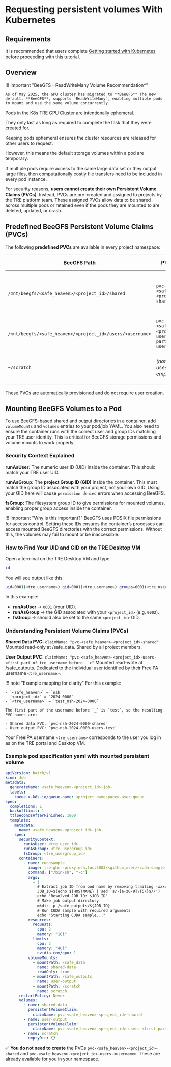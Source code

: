 # Requesting persistent volumes With Kubernetes

## Requirements

It is recommended that users complete [Getting started with Kubernetes](../L1_getting_started/#requirements) before proceeding with this tutorial.

## Overview

!!! important "BeeGFS - ReadWriteMany Volume Recommendation*"

    As of May 2025, the GPU cluster has migrated to **BeeGFS** The new default, **BeeGFS**, supports `ReadWriteMany`, enabling multiple pods to mount and use the same volume concurrently.

Pods in the K8s TRE GPU Cluster are intentionally ephemeral.

They only last as long as required to complete the task that they were created for.

Keeping pods ephemeral ensures the cluster resources are released for other users to request.

However, this means the default storage volumes within a pod are temporary.

If multiple pods require access to the same large data set or they output large files, then computationally costly file transfers need to be included in every pod instance.

For security reasons, **users cannot create their own Persistent Volume Claims (PVCs)**. Instead, PVCs are pre-created and assigned to projects by the TRE platform team. These assigned PVCs allow data to be shared across multiple pods or retained even if the pods they are mounted to are deleted, updated, or crash.

## Predefined BeeGFS Persistent Volume Claims (PVCs)

The following **predefined PVCs** are available in every project namespace:

| BeeGFS Path                                                  | PVC Name                              | Mount in Container | Use Case                                       |
|--------------------------------------------------------------|----------------------------------------|--------------------|------------------------------------------------|
| `/mnt/beegfs/<safe_heaven>/<project_id>/shared`                            | `pvc-<safe_heaven>-<project_id>-shared`              | `/safe_data`       | Shared project data (read-only or read-write)  |
| `/mnt/beegfs/<safe_heaven>/<project_id>/users/<username>` | `pvc-<safe_heaven>-<project_id>-users-<first part of username>`    | `/safe_outputs`    | User output files (read-write)                |
| `~/scratch`                                         | *(not a PVC; uses emptyDir)*           | `/scratch`         | Temporary scratch space (deleted after job)   |

These PVCs are automatically provisioned and do not require user creation.

## Mounting BeeGFS Volumes to a Pod

To use BeeGFS-based shared and output directories in a container, add `volumeMounts` and `volumes` entries to your pod/job YAML.
You also need to ensure the container runs with the correct user and group IDs matching your TRE user identity. This is critical for BeeGFS storage permissions and volume mounts to work properly.

### Security Context Explained

**runAsUser:** The numeric user ID (UID) inside the container. This should match your TRE user UID.

**runAsGroup:** The **project Group ID (GID)** inside the container. This must match the group ID associated with your project, not your own GID. Using your GID here will cause `permission denied` errors when accessing BeeGFS.

**fsGroup:** The filesystem group ID to give permissions for mounted volumes, enabling proper group access inside the container.

!!! important "Why is this important?"
    BeeGFS uses POSIX file permissions for access control. Setting these IDs ensures the container’s processes can access mounted BeeGFS directories with the correct permissions. Without this, the volumes may fail to mount or be inaccessible.

### How to Find Your UID and GID on the TRE Desktop VM

Open a terminal on the TRE Desktop VM and type:

``` bash
id
```

You will see output like this:

``` bash
uid=0001(<tre_username>) gid=0001(<tre_username>) groups=0001(<tre_username>),0002(<project_id>),…
```

In this example:
- **runAsUser** → `0001` (your UID).  
- **runAsGroup** → the GID associated with your `<project_id>` (e.g. `0002`).  
- **fsGroup** → should also be set to the same `<project_id>` GID. 

### Understanding Persistent Volume Claims (PVCs)

**Shared Data PVC:**
`claimName: "pvc-<safe_heaven>-<project_id>-shared"`
Mounted read-only at /safe_data. Shared by all project members.

**User Output PVC:**
`claimName: "pvc-<safe_heaven>-<project_id>-users-<first part of tre_username before _ >"`
Mounted read-write at /safe_outputs. Dedicated to the individual user identified by their FreeIPA username `<tre_username>`.

!!! note "Example mapping for clarity"
    For this example:  

    - `<safe_heaven>` = `nsh`  
    - `<project_id>` = `2024-0000`  
    - `<tre_username>` = `test_nsh-2024-0000`  

    The first part of the username before `_` is `test`, so the resulting PVC names are:

    - Shared data PVC: `pvc-nsh-2024-0000-shared`  
    - User output PVC: `pvc-nsh-2024-0000-users-test`  

Your FreeIPA username `<tre_username>` corresponds to the user you log in as on the TRE portal and Desktop VM.

### Example pod specification yaml with mounted persistent volume

``` yaml
apiVersion: batch/v1
kind: Job
metadata:
  generateName: <safe_heaven>-<project_id>-job-
  labels:
    kueue.x-k8s.io/queue-name: <project namespace>-user-queue
spec:
  completions: 1
  backoffLimit: 1
  ttlSecondsAfterFinished: 1800
  template:
    metadata:
      name: <safe_heaven>-<project_id>-job-
    spec:
      securityContext:
        runAsUser: <tre_user_id>
        runAsGroup: <tre_usergroup_id>
        fsGroup: <tre_usergroup_id>
      containers:
        - name: cudasample
          image: tre-ghcr-proxy.nsh.loc:5003/<github_user>/cuda-sample:nbody-cuda11.7.1
          command: ["/bin/sh", "-c"]
          args:
            - |
              # Extract job ID from pod name by removing trailing -xxxxx
              JOB_ID=$(echo ${HOSTNAME} | sed 's/-[a-z0-9]\{5\}$//')
              echo "Resolved JOB_ID: $JOB_ID"
              # Make job output directory
              mkdir -p /safe_outputs/${JOB_ID}
              # Run CUDA sample with required arguments
              echo "Starting CUDA sample..."
          resources:
            requests:
              cpu: 2
              memory: "1Gi"
            limits:
              cpu: 2
              memory: "4Gi"
              nvidia.com/gpu: 1
          volumeMounts:
            - mountPath: /safe_data
              name: shared-data
              readOnly: true
            - mountPath: /safe_outputs
              name: user-output
            - mountPath: /scratch
              name: scratch
      restartPolicy: Never
      volumes:
        - name: shared-data
          persistentVolumeClaim:
            claimName: pvc-<safe_heaven>-<project_id>-shared
        - name: user-output
          persistentVolumeClaim:
            claimName: pvc-<safe_heaven>-<project_id>-users-<first part of tre_username before '_' >
        - name: scratch
          emptyDir: {}

```

✅ **You do not need to create** the PVCs `pvc-<safe_heaven>-<project_id>-shared` and `pvc-<safe_heaven>-<project_id>-users-<username>`. These are already available for you in your namespace.
